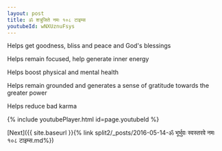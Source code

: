 ```yaml
---
layout: post
title: ॐ शत्रुजिते नमः १०८ टाइम्स
youtubeId: wNXUznuFsys
---
```

 
 
Helps get goodness, bliss and peace and God's blessings
 
Helps remain focused, help generate inner energy 
 
Helps boost physical and mental health 
 
Helps remain grounded and generates a sense of gratitude towards the greater power 
 
Helps reduce bad karma
 
 
 
 


{% include youtubePlayer.html id=page.youtubeId %}
 
[Next]({{ site.baseurl }}{% link  split2/_posts/2016-05-14-ॐ भूर्भुवः स्वस्तरवे नमः १०८ टाइम्स.md%})
 
